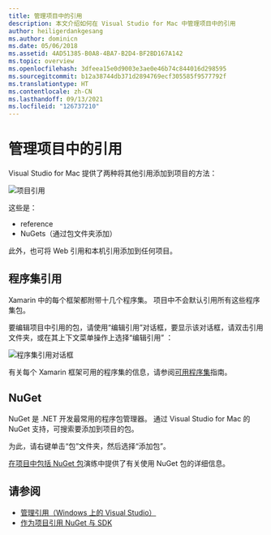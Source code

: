 ```yaml
---
title: 管理项目中的引用
description: 本文介绍如何在 Visual Studio for Mac 中管理项目中的引用
author: heiligerdankgesang
ms.author: dominicn
ms.date: 05/06/2018
ms.assetid: 4AD51385-B0A8-4BA7-B2D4-BF2BD167A142
ms.topic: overview
ms.openlocfilehash: 3dfeea15e0d9003e3ae0e46b74c844016d298595
ms.sourcegitcommit: b12a38744db371d2894769ecf305585f9577792f
ms.translationtype: HT
ms.contentlocale: zh-CN
ms.lasthandoff: 09/13/2021
ms.locfileid: "126737210"
---
```

# <a name="managing-references-in-a-project"></a>管理项目中的引用

Visual Studio for Mac 提供了两种将其他引用添加到项目的方法：

![项目引用](media/projects-and-solutions-image10.png)

这些是：

* reference
* NuGets（通过包文件夹添加）

此外，也可将 Web 引用和本机引用添加到任何项目。

## <a name="assembly-references"></a>程序集引用

Xamarin 中的每个框架都附带十几个程序集。 项目中不会默认引用所有这些程序集包。

要编辑项目中引用的包，请使用“编辑引用”对话框，要显示该对话框，请双击引用文件夹，或在其上下文菜单操作上选择“编辑引用” ：

![程序集引用对话框](media/projects-and-solutions-image11.png)

有关每个 Xamarin 框架可用的程序集的信息，请参阅[可用程序集](https://developer.xamarin.com/guides/cross-platform/advanced/available-assemblies/)指南。

## <a name="nuget"></a>NuGet

NuGet 是 .NET 开发最常用的程序包管理器。 通过 Visual Studio for Mac 的 NuGet 支持，可搜索要添加到项目的包。

为此，请右键单击“包”文件夹，然后选择“添加包”。

[在项目中包括 NuGet 包](nuget-walkthrough.md)演练中提供了有关使用 NuGet 包的详细信息。

## <a name="see-also"></a>请参阅

- [管理引用（Windows 上的 Visual Studio）](/visualstudio/ide/managing-references-in-a-project)
- [作为项目引用 NuGet 与 SDK](/visualstudio/extensibility/nuget-versus-sdk-references)
